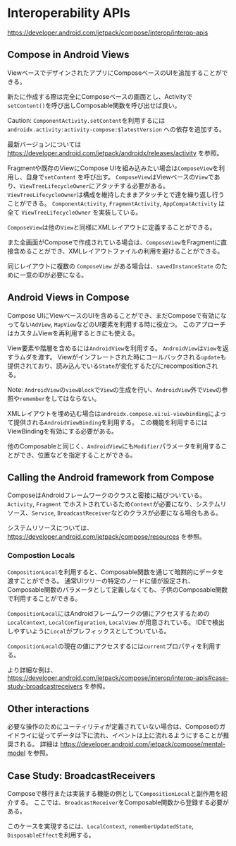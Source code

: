 # Interoperability APIs

https://developer.android.com/jetpack/compose/interop/interop-apis

## Compose in Android Views

ViewベースでデザインされたアプリにComposeベースのUIを追加することができる。

新たに作成する際は完全にComposeベースの画面とし、Activityで`setContent()`を呼び出しComposable関数を呼び出せば良い。

Caution: `ComponentActivity.setContent`を利用するには `androidx.activity:activity-compose:$latestVersion` への依存を追加する。

最新バージョンについては https://developer.android.com/jetpack/androidx/releases/activity を参照。

Fragmentや既存のViewにCompose UIを組み込みたい場合は`ComposeView`を利用し、自身で`setContent` を呼び出す。
`ComposeView`はViewベースの`View`であり、`ViewTreeLifecycleOwner`にアタッチする必要がある。
`ViewTreeLifecycleOwner`は構成を維持したままアタッチとで達を繰り返し行うことができる。
`ComponentActivity`, `FragmentActivity`, `AppCompatActivity` は全て `ViewTreeLifecycleOwner` を実装している。

`ComposeView`は他の`View`と同様にXMLレイアウトに定義することができる。

また全画面がComposeで作成されている場合は、`ComposeView`をFragmentに直接含めることができ、XMLレイアウトファイルの利用を避けることができる。

同じレイアウトに複数の `ComposeView` がある場合は、`savedInstanceState` のために一意のIDが必要になる。

## Android Views in Compose

Compose UIにViewベースのUIを含めることができ、まだComposeで有効になってない`AdView`, `MapView`などのUI要素を利用する時に役立つ。
このアプローチはカスタムViewを再利用するときにも使える。

View要素や階層を含めるには`AndroidView`を利用する。
`AndroidView`は`View`を返すラムダを渡す。
Viewがインフレートされた時にコールバックされる`update`も提供されており、読み込んでいる`State`が変化するたびにrecompositionされる。

Note: `AndroidView`の`viewBlock`で`View`の生成を行い、`AndroidView`外で`View`の参照や`remember`をしてはならない。

XMLレイアウトを埋め込む場合は`androidx.compose.ui:ui-viewbinding`によって提供される`AndroidViewBinding`を利用する。
この機能を利用するには ViewBindingを有効にする必要がある。

他のComposableと同じく、`AndroidView`にも`Modifier`パラメータを利用することができ、位置などを指定することができる。

## Calling the Android framework from Compose

ComposeはAndroidフレームワークのクラスと密接に結びついている。
`Activity`, `Fragment` でホストされているため`Context`が必要になり、システムリソース、`Service`, `BroadcastReceiver`などのクラスが必要になる場合もある。

システムリソースについては、https://developer.android.com/jetpack/compose/resources を参照。

### Compostion Locals

`CompositionLocal`を利用すると、Composable関数を通じて暗黙的にデータを渡すことができる。
通常UIツリーの特定のノードに値が設定され、Composable関数のパラメータとして定義しなくても、子供のComposable関数で利用することができる。

`CompositionLocal`にはAndroidフレームワークの値にアクセスするための`LocalContext`, `LocalConfiguration`, `LocalView` が用意されている。
IDEで検出しやすいように`Local`がプレフィックスとしてついている。

`CompositionLocal`の現在の値にアクセスするには`current`プロパティを利用する。

より詳細な例は、https://developer.android.com/jetpack/compose/interop/interop-apis#case-study-broadcastreceivers を参照。

## Other interactions

必要な操作のためにユーティリティが定義されていない場合は、Composeのガイドライに従ってデータは下に流れ、イベントは上に流れるようにすることが推奨される。
詳細は https://developer.android.com/jetpack/compose/mental-model を参照。

## Case Study: BroadcastReceivers

Composeで移行または実装する機能の例として`CompositionLocal`と副作用を紹介する。
ここでは、`BroadcastReceiver`をComposable関数から登録する必要がある。

このケースを実現するには、`LocalContext`, `rememberUpdatedState`, `DisposableEffect`を利用する。
